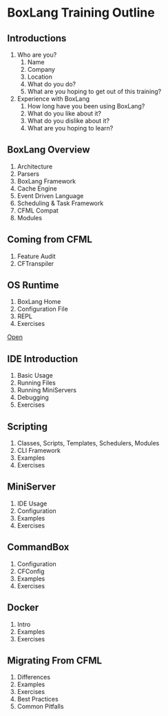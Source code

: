 # BoxLang Training Outline

## Introductions

1. Who are you?
   1. Name
   2. Company
   3. Location
   4. What do you do?
   5. What are you hoping to get out of this training?
1. Experience with BoxLang
    1. How long have you been using BoxLang?
    2. What do you like about it?
    3. What do you dislike about it?
    4. What are you hoping to learn?

## BoxLang Overview

1. Architecture
2. Parsers
3. BoxLang Framework
4. Cache Engine
5. Event Driven Language
6. Scheduling & Task Framework
7. CFML Compat
8. Modules

## Coming from CFML

1. Feature Audit
2. CFTranspiler

## OS Runtime

1. BoxLang Home
2. Configuration File
3. REPL
4. Exercises

[Open](steps/os-runtime.md)

## IDE Introduction

1. Basic Usage
2. Running Files
3. Running MiniServers
4. Debugging
5. Exercises

## Scripting

1. Classes, Scripts, Templates, Schedulers, Modules
2. CLI Framework
3. Examples
4. Exercises

## MiniServer

1. IDE Usage
2. Configuration
3. Examples
4. Exercises

## CommandBox

1. Configuration
2. CFConfig
3. Examples
4. Exercises

## Docker

1. Intro
2. Examples
3. Exercises

## Migrating From CFML

1. Differences
2. Examples
3. Exercises
4. Best Practices
5. Common Pitfalls
